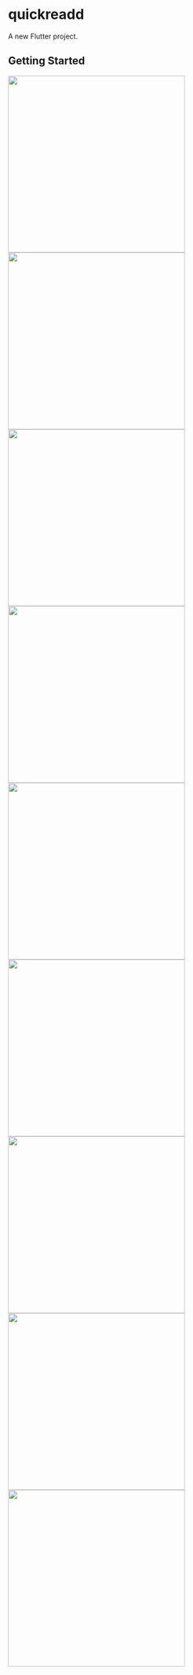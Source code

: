 # quickreadd

A new Flutter project.

## Getting Started

<img src="https://github.com/user-attachments/assets/55dd7df4-5c80-40f0-8d5e-08eb8a29db84" width="360" />

 
<img src="https://github.com/user-attachments/assets/38918609-6e99-410f-96ce-6c93ef0155b2" width="360" />


<img src="https://github.com/user-attachments/assets/f2f0602a-39f5-4533-8c01-a5b5415421c9" width="360" />

<img src="https://github.com/user-attachments/assets/78bc7c21-f63f-4bc7-a2ce-bcbb20fcdec2" width="360" />


<img src="https://github.com/user-attachments/assets/b2a3bfaa-3daf-482c-8533-2e29f3aebf9e" width="360" />


<img src="https://github.com/user-attachments/assets/5cdb7c54-7d00-4a8b-aa8c-bba4417b0245" width="360" />


<img src="https://github.com/user-attachments/assets/3f6f89c5-545a-4cb4-a99f-220082d17e85" width="360" />


<img src="https://github.com/user-attachments/assets/55d9a88d-6796-4fd0-8d3c-7209355f563c" width="360" />


<img src="https://github.com/user-attachments/assets/9397bec6-d6ea-444b-85f6-791d8249b6b6" width="360" />



